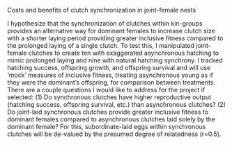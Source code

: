 Costs and benefits of clutch synchronization in joint-female nests

I hypothesize that the synchronization of clutches within kin-groups provides an alternative way for dominant females to increase clutch size with a shorter laying period providing greater inclusive fitness compared to the prolonged laying of a single clutch. To test this, I manipulated joint-female clutches to create ten with exaggerated asynchronous hatching to mimic prolonged laying and nine with natural hatching synchrony. I tracked hatching success, offspring growth, and offspring survival and will use ‘mock’ measures of inclusive fitness, treating asynchronous young as if they were the dominant’s offspring, for comparison between treatments. There are a couple questions I would like to address for the project if selected: (1) Do synchronous clutches have higher reproductive output (hatching success, offspring survival, etc.) than asynchronous clutches? (2) Do joint-laid synchronous clutches provide greater inclusive fitness to dominant females compared to asynchronous clutches laid solely by the dominant female? For this, subordinate-laid eggs within synchronous clutches will be de-valued by the presumed degree of relatedness (r=0.5).
